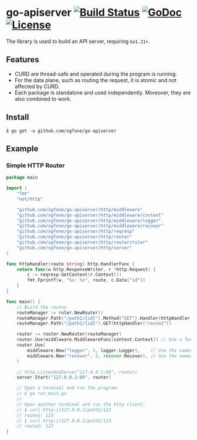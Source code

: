 # go-apiserver [![Build Status](https://github.com/xgfone/go-apiserver/actions/workflows/go.yml/badge.svg)](https://github.com/xgfone/go-apiserver/actions/workflows/go.yml) [![GoDoc](https://pkg.go.dev/badge/github.com/xgfone/go-apiserver)](https://pkg.go.dev/github.com/xgfone/go-apiserver) [![License](https://img.shields.io/badge/License-Apache%202.0-blue.svg?style=flat-square)](https://raw.githubusercontent.com/xgfone/go-apiserver/master/LICENSE)


The library is used to build an API server, requiring `Go1.21+`.


## Features
- CURD are thread-safe and operated during the program is running.
- For the data plane, such as routing the request, it is atomic and not affected by CURD.
- Each package is standalone and used independently. Moreover, they are also combined to work.


## Install
```shell
$ go get -u github.com/xgfone/go-apiserver
```


## Example

### Simple HTTP Router
```go
package main

import (
	"fmt"
	"net/http"

	"github.com/xgfone/go-apiserver/http/middleware"
	"github.com/xgfone/go-apiserver/http/middleware/context"
	"github.com/xgfone/go-apiserver/http/middleware/logger"
	"github.com/xgfone/go-apiserver/http/middleware/recover"
	"github.com/xgfone/go-apiserver/http/reqresp"
	"github.com/xgfone/go-apiserver/http/router"
	"github.com/xgfone/go-apiserver/http/router/ruler"
	"github.com/xgfone/go-apiserver/http/server"
)

func httpHandler(route string) http.HandlerFunc {
	return func(w http.ResponseWriter, r *http.Request) {
		c := reqresp.GetContext(r.Context())
		fmt.Fprintf(w, "%s: %s", route, c.Data["id"])
	}
}

func main() {
	// Build the routes.
	routeManager := ruler.NewRouter()
	routeManager.Path("/path1/{id}").Method("GET").Handler(httpHandler("route1"))
	routeManager.Path("/path2/{id}").GET(httpHandler("route2"))

	router := router.NewRouter(routeManager)
	router.Use(middleware.MiddlewareFunc(context.Context)) // Use a function as middleware
	router.Use(
		middleware.New("logger", 1, logger.Logger),    // Use the named priority middleware
		middleware.New("recover", 2, recover.Recover), // Use the named priority middleware
	)

	// http.ListenAndServe("127.0.0.1:80", router)
	server.Start("127.0.0.1:80", router)

	// Open a terminal and run the program:
	// $ go run main.go
	//
	// Open another terminal and run the http client:
	// $ curl http://127.0.0.1/path1/123
	// route1: 123
	// $ curl http://127.0.0.1/path2/123
	// route2: 123
}
```
